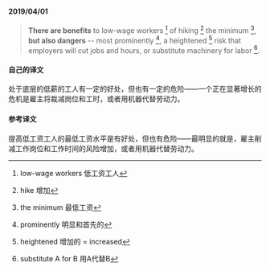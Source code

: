 #### 2019/04/01

> **There are benefits** to low-wage workers [^1] of hiking [^2] the minimum [^3], **but also dangers** -- most prominently [^4], a heightened [^5] risk that employers will cut jobs and hours, or substitute machinery for labor [^6].



#### 自己的译文

处于底层的低薪的工人有一定的好处，但也有一定的危险——一个正在显著增长的危机是雇主将裁减岗位和工时，或者用机器代替劳动力。



#### 参考译文

提高低工资工人的最低工资水平是有好处，但也有危险——最明显的就是，雇主削减工作岗位和工作时间的风险增加，或者用机器代替劳动力。



[^1]: low-wage workers 低工资工人
[^2]: hike 增加
[^3]: the minimum 最低工资
[^4]: prominently 明显和首先的
[^5]: heightened 增加的 = increased
[^6]: substitute A for B 用A代替B
